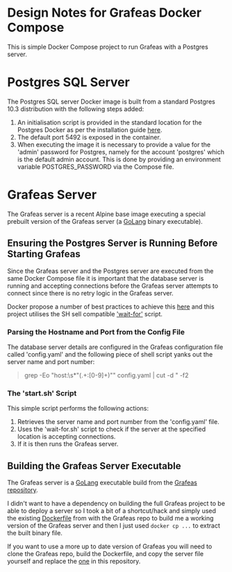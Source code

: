 # Design Notes for Grafeas Docker Compose

This is simple Docker Compose project to run Grafeas with a Postgres server.

# Postgres SQL Server

The Postgres SQL server Docker image is built from a standard Postgres 10.3 distribution with the following steps added:

1. An initialisation script is provided in the standard location for the Postgres Docker as per the installation guide [here](https://hub.docker.com/_/postgres/).
2. The default port 5492 is exposed in the container.
3. When executing the image it is necessary to provide a value for the 'admin' password for Postgres, namely for the account 'postgres' which is the default admin account. This is done by providing an environment variable POSTGRES_PASSWORD via the Compose file.

# Grafeas Server

The Grafeas server is a recent Alpine base image executing a special prebuilt version of the Grafeas server (a [GoLang](https://golang.org/) binary executable).

## Ensuring the Postgres Server is Running Before Starting Grafeas

Since the Grafeas server and the Postgres server are executed from the same Docker Compose file it is important that the database server is running and accepting connections before the Grafeas server attempts to connect since there is no retry logic in the Grafeas server.

Docker propose a number of best practices to achieve this [here](https://docs.docker.com/compose/startup-order/) and this project utilises the SH sell compatible ['wait-for'](https://github.com/eficode/wait-for) script.

### Parsing the Hostname and Port from the Config File

The database server details are configured in the Grafeas configuration file called 'config.yaml' and the following piece of shell script yanks out the server name and port number:

> grep -Eo "host:\s*\"(.+:[0-9]+)\"" config.yaml | cut -d \" -f2

### The 'start.sh' Script

This simple script performs the following actions:

1. Retrieves the server name and port number from the 'config.yaml' file.
2. Uses the 'wait-for.sh' script to check if the server at the specified location is accepting connections.
3. If it is then runs the Grafeas server.

## Building the Grafeas Server Executable

The Grafeas server is a [GoLang](https://golang.org/) executable build from the [Grafeas repository](https://github.com/grafeas/grafeas). 

I didn't want to have a dependency on building the full Grafeas project to be able to deploy a server so I took a bit of a shortcut/hack and simply used the existing [Dockerfile](https://github.com/grafeas/grafeas/blob/master/Dockerfile) from with the Grafeas repo to build me a working version of the Grafeas server and then I just used ```docker cp ...``` to extract the built binary file. 

If you want to use a more up to date version of Grafeas you will need to clone the Grafeas repo, build the Dockerfile, and copy the server file yourself and replace the [one](https://github.com/createk-design/grafeas-docker/blob/master/server/grafeas-server) in this repository.